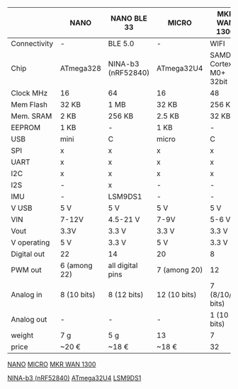 |              | NANO         | NANO BLE 33        | MICRO        | MKR WAN 1300            |
| ------------ | ------------ | ------------------ | ------------ | ----------------------- |
| Connectivity | -            | BLE 5.0            | -            | WIFI                    |
| Chip         | ATmega328    | NINA-b3 (nRF52840) | ATmega32U4   | SAMD21 Cortex-M0+ 32bit |
| Clock MHz    | 16           | 64                 | 16           | 48                      |
| Mem Flash    | 32 KB        | 1 MB               | 32 KB        | 256 KB                  |
| Mem. SRAM    | 2 KB         | 256 KB             | 2.5 KB       | 32 KB                   |
| EEPROM       | 1 KB         | -                  | 1 KB         | -                       |
| USB          | mini         | C                  | micro        | C                       |
| SPI          | x            | x                  | x            | x                       |
| UART         | x            | x                  | x            | x                       |
| I2C          | x            | x                  | x            | x                       |
| I2S          | -            | x                  | -            | -                       |
| IMU          | -            | LSM9DS1            | -            | -                       |
| V USB        | 5 V          | 5 V                | 5 V          | 5 V                     |
| VIN          | 7-12V        | 4.5-21 V           | 7-9V         | 5-6 V                   |
| Vout         | 3.3V         | 3.3 V              | 3.3 V        | 3.3 V                   |
| V operating  | 5 V          | 3.3 V              | 5 V          | 3.3 V                   |
| Digital out  | 22           | 14                 | 20           | 8                       |
| PWM  out     | 6 (among 22) | all digital pins   | 7 (among 20) | 12                      |
| Analog in    | 8 (10 bits)  | 8 (12 bits)        | 12 (10 bits) | 7 (8/10/12 bits)        |
| Analog out   | -            | -                  | -            | 1 (10 bits)             |
| weight       | 7 g          | 5 g                | 13           | 7                       |
| price        | ~20 €        | ~18 €              | ~18 €        | 32                      |

[NANO](https://store.arduino.cc/arduino-nano)
[MICRO](https://store.arduino.cc/arduino-micro)
[MKR WAN 1300](https://store.arduino.cc/arduino-mkr-wan-1300-lora-connectivity-1414)

[NINA-b3 (nRF52840)](https://content.arduino.cc/assets/Nano_BLE_MCU-nRF52840_PS_v1.1.pdf)
[ATmega32U4](http://www.atmel.com/Images/Atmel-7766-8-bit-AVR-ATmega16U4-32U4_Datasheet.pdf)
[LSM9DS1](https://content.arduino.cc/assets/Nano_BLE_Sense_lsm9ds1.pdf)
